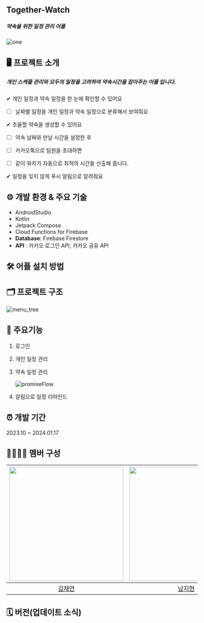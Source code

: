 ## Together-Watch
##### 약속을 위한 일정 관리 어플
![one](https://github.com/dev-yenya/together-watch/assets/81628521/81d54c06-c45a-44dd-9c1b-1adddd2255e5)


## 🖥 프로젝트 소개 
##### 개인 스케줄 관리와 모두의 일정을 고려하여 약속시간을 잡아주는 어플 입니다.


✔ 개인 일정과 약속 일정을 한 눈에 확인할 수 있어요

- [ ] 날짜별 일정을 개인 일정과 약속 일정으로 분류해서 보여줘요

 ✔ 조율할 약속을 생성할 수 있어요

- [ ] 약속 날짜와 만날 시간을 설정한 후

- [ ] 카카오톡으로 팀원을 초대하면 

- [ ] 같이 와치가 자동으로 최적의 시간을 산출해 줍니다.
          
✔ 일정을 잊지 않게 푸시 알림으로 알려줘요

## ⚙ 개발 환경 & 주요 기술
* AndroidStudio
* Kotlin
* Jetpack Compose
* Cloud Functions for Firebase
* **Database**: Firebase Firestore
* **API** : 카카오 로그인 API, 카카오 공유 API

## 🛠 어플 설치 방법

## 🗂 프로젝트 구조

![menu_tree](https://github.com/dev-yenya/together-watch/assets/87467801/867887d7-49e9-42b2-a35c-adc842a23b18)

## 📌 주요기능
1. 로그인
2. 개인 일정 관리
3. 약속 일정 관리

   ![promiseFlow](https://github.com/dev-yenya/together-watch/assets/81628521/ba898a7d-1e51-4e52-b4fb-22c7b4f1e8f8)

4. 알림으로 일정 리마인드

## ⏰ 개발 기간
2023.10 ~ 2024.01.17

## 👨‍👩‍👧‍👧 멤버 구성
|<img width=300 src="https://avatars.githubusercontent.com/u/81628521?v=4"/>|<img width=300 src="https://avatars.githubusercontent.com/u/87467801?v=4"/>|<img width=300 src="https://avatars.githubusercontent.com/u/76472415?v=4"/>|
|:---:|:---:|:---:|
|[김채연](https://github.com/hyunvely8)|[남지현](https://github.com/NamJihyun99)|[박예나](https://github.com/dev-yenya)|

## 🗓 버전(업데이트 소식)

